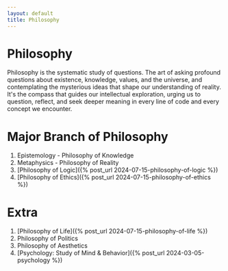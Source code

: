 ```yaml
---
layout: default
title: Philosophy
---
```


# Philosophy
Philosophy is the systematic study of questions. 
The art of asking profound questions about existence, knowledge, values, and the universe, and contemplating the mysterious ideas that shape our understanding of reality. 
It's the compass that guides our intellectual exploration, urging us to question, reflect, and seek deeper meaning in every line of code and every concept we encounter.

# Major Branch of Philosophy
1. Epistemology - Philosophy of Knowledge 
2. Metaphysics - Philosophy of Reality 
3. [Philosophy of Logic]({% post_url 2024-07-15-philosophy-of-logic %}) 
4. [Philosophy of Ethics]({% post_url 2024-07-15-philosophy-of-ethics %}) 


# Extra
1. [Philosophy of Life]({% post_url 2024-07-15-philosophy-of-life %}) 
2. Philosophy of Politics 
3. Philosophy of Aesthetics 
4. [Psychology: Study of Mind & Behavior]({% post_url 2024-03-05-psychology %})



